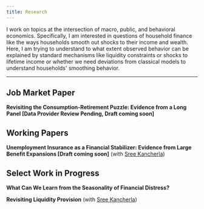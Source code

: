 ```yaml
---
title: Research
---
```


I work on topics at the intersection of macro, public, and behavioral economics. Specifically, I am interested in questions of household finance like the ways households smooth out shocks to their income and wealth. Here, I am trying to understand to what extent observed behavior can be explained by standard mechanisms like liquidity constraints or shocks to lifetime income or whether we need deviations from classical models to understand households' smoothing behavior. 

---
## Job Market Paper

**Revisiting the Consumption-Retirement Puzzle: Evidence from a Long Panel [Data Provider Review Pending, Draft coming soon]**


## Working Papers

**Unemployment Insurance as a Financial Stabilizer: Evidence from Large Benefit Expansions [Draft coming soon]** (with [Sree Kancherla](https://sreekancherla.github.io/))


## Select Work in Progress

**What Can We Learn from the Seasonality of Financial Distress?**

**Revisiting Liquidity Provision** (with [Sree Kancherla](https://sreekancherla.github.io/))
